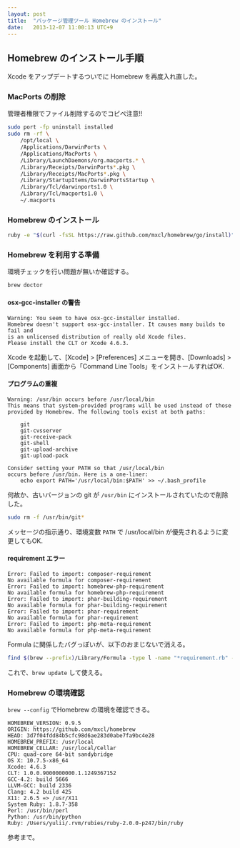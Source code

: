 ```yaml
---
layout: post
title:  "パッケージ管理ツール Homebrew のインストール"
date:   2013-12-07 11:00:13 UTC+9
---
```


## Homebrew のインストール手順

Xcode をアップデートするついでに Homebrew を再度入れ直した。

### MacPorts の削除

管理者権限でファイル削除するのでコピペ注意!!

~~~sh
sudo port -fp uninstall installed
sudo rm -rf \
    /opt/local \
    /Applications/DarwinPorts \
    /Applications/MacPorts \
    /Library/LaunchDaemons/org.macports.* \
    /Library/Receipts/DarwinPorts*.pkg \
    /Library/Receipts/MacPorts*.pkg \
    /Library/StartupItems/DarwinPortsStartup \
    /Library/Tcl/darwinports1.0 \
    /Library/Tcl/macports1.0 \
    ~/.macports
~~~

### Homebrew のインストール

~~~sh
ruby -e "$(curl -fsSL https://raw.github.com/mxcl/homebrew/go/install)"
~~~

### Homebrew を利用する準備

環境チェックを行い問題が無いか確認する。

~~~sh
brew doctor
~~~

#### osx-gcc-installer の警告

~~~
Warning: You seem to have osx-gcc-installer installed.
Homebrew doesn't support osx-gcc-installer. It causes many builds to fail and
is an unlicensed distribution of really old Xcode files.
Please install the CLT or Xcode 4.6.3.
~~~

Xcode を起動して、[Xcode] > [Preferences] メニューを開き、[Downloads] > [Components] 画面から「Command Line Tools」をインストールすればOK.

#### プログラムの重複

~~~
Warning: /usr/bin occurs before /usr/local/bin
This means that system-provided programs will be used instead of those
provided by Homebrew. The following tools exist at both paths:

    git
    git-cvsserver
    git-receive-pack
    git-shell
    git-upload-archive
    git-upload-pack

Consider setting your PATH so that /usr/local/bin
occurs before /usr/bin. Here is a one-liner:
    echo export PATH='/usr/local/bin:$PATH' >> ~/.bash_profile
~~~

何故か、古いバージョンの git が `/usr/bin` にインストールされていたので削除した。

~~~sh
sudo rm -f /usr/bin/git*
~~~

メッセージの指示通り、環境変数 `PATH` で /usr/local/bin が優先されるように変更してもOK.

#### requirement エラー

~~~
Error: Failed to import: composer-requirement
No available formula for composer-requirement
Error: Failed to import: homebrew-php-requirement
No available formula for homebrew-php-requirement
Error: Failed to import: phar-building-requirement
No available formula for phar-building-requirement
Error: Failed to import: phar-requirement
No available formula for phar-requirement
Error: Failed to import: php-meta-requirement
No available formula for php-meta-requirement
~~~

Formula に関係したバグっぽいが、以下のおまじないで消える。

~~~sh
find $(brew --prefix)/Library/Formula -type l -name "*requirement.rb" -delete
~~~

これで、`brew update` して使える。

### Homebrew の環境確認

`brew --config` でHomebrew の環境を確認できる。

~~~
HOMEBREW_VERSION: 0.9.5
ORIGIN: https://github.com/mxcl/homebrew
HEAD: 3d7f04fdd84b5cfc98d6ae283d0abe7fa9bc4e28
HOMEBREW_PREFIX: /usr/local
HOMEBREW_CELLAR: /usr/local/Cellar
CPU: quad-core 64-bit sandybridge
OS X: 10.7.5-x86_64
Xcode: 4.6.3
CLT: 1.0.0.9000000000.1.1249367152
GCC-4.2: build 5666
LLVM-GCC: build 2336
Clang: 4.2 build 425
X11: 2.6.5 => /usr/X11
System Ruby: 1.8.7-358
Perl: /usr/bin/perl
Python: /usr/bin/python
Ruby: /Users/yulii/.rvm/rubies/ruby-2.0.0-p247/bin/ruby
~~~

参考まで。

